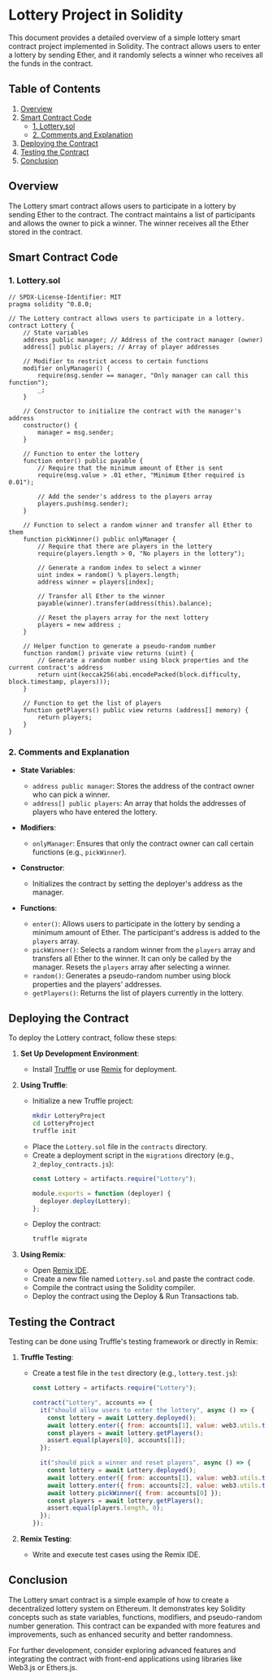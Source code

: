 
# Lottery Project in Solidity

This document provides a detailed overview of a simple lottery smart contract project implemented in Solidity. The contract allows users to enter a lottery by sending Ether, and it randomly selects a winner who receives all the funds in the contract.

## Table of Contents

1. [Overview](#overview)
2. [Smart Contract Code](#smart-contract-code)
   - [1. Lottery.sol](#1-lottery.sol)
   - [2. Comments and Explanation](#2-comments-and-explanation)
3. [Deploying the Contract](#deploying-the-contract)
4. [Testing the Contract](#testing-the-contract)
5. [Conclusion](#conclusion)

## Overview

The Lottery smart contract allows users to participate in a lottery by sending Ether to the contract. The contract maintains a list of participants and allows the owner to pick a winner. The winner receives all the Ether stored in the contract.

## Smart Contract Code

### 1. Lottery.sol

```solidity
// SPDX-License-Identifier: MIT
pragma solidity ^0.8.0;

// The Lottery contract allows users to participate in a lottery.
contract Lottery {
    // State variables
    address public manager; // Address of the contract manager (owner)
    address[] public players; // Array of player addresses

    // Modifier to restrict access to certain functions
    modifier onlyManager() {
        require(msg.sender == manager, "Only manager can call this function");
        _;
    }

    // Constructor to initialize the contract with the manager's address
    constructor() {
        manager = msg.sender;
    }

    // Function to enter the lottery
    function enter() public payable {
        // Require that the minimum amount of Ether is sent
        require(msg.value > .01 ether, "Minimum Ether required is 0.01");

        // Add the sender's address to the players array
        players.push(msg.sender);
    }

    // Function to select a random winner and transfer all Ether to them
    function pickWinner() public onlyManager {
        // Require that there are players in the lottery
        require(players.length > 0, "No players in the lottery");

        // Generate a random index to select a winner
        uint index = random() % players.length;
        address winner = players[index];

        // Transfer all Ether to the winner
        payable(winner).transfer(address(this).balance);

        // Reset the players array for the next lottery
        players = new address ;
    }

    // Helper function to generate a pseudo-random number
    function random() private view returns (uint) {
        // Generate a random number using block properties and the current contract's address
        return uint(keccak256(abi.encodePacked(block.difficulty, block.timestamp, players)));
    }

    // Function to get the list of players
    function getPlayers() public view returns (address[] memory) {
        return players;
    }
}
```

### 2. Comments and Explanation

- **State Variables**:
  - `address public manager`: Stores the address of the contract owner who can pick a winner.
  - `address[] public players`: An array that holds the addresses of players who have entered the lottery.

- **Modifiers**:
  - `onlyManager`: Ensures that only the contract owner can call certain functions (e.g., `pickWinner`).

- **Constructor**:
  - Initializes the contract by setting the deployer's address as the manager.

- **Functions**:
  - `enter()`: Allows users to participate in the lottery by sending a minimum amount of Ether. The participant's address is added to the `players` array.
  - `pickWinner()`: Selects a random winner from the `players` array and transfers all Ether to the winner. It can only be called by the manager. Resets the `players` array after selecting a winner.
  - `random()`: Generates a pseudo-random number using block properties and the players' addresses.
  - `getPlayers()`: Returns the list of players currently in the lottery.

## Deploying the Contract

To deploy the Lottery contract, follow these steps:

1. **Set Up Development Environment**:
   - Install [Truffle](https://www.trufflesuite.com/truffle) or use [Remix](https://remix.ethereum.org) for deployment.

2. **Using Truffle**:
   - Initialize a new Truffle project:
     ```bash
     mkdir LotteryProject
     cd LotteryProject
     truffle init
     ```
   - Place the `Lottery.sol` file in the `contracts` directory.
   - Create a deployment script in the `migrations` directory (e.g., `2_deploy_contracts.js`):
     ```javascript
     const Lottery = artifacts.require("Lottery");

     module.exports = function (deployer) {
       deployer.deploy(Lottery);
     };
     ```
   - Deploy the contract:
     ```bash
     truffle migrate
     ```

3. **Using Remix**:
   - Open [Remix IDE](https://remix.ethereum.org).
   - Create a new file named `Lottery.sol` and paste the contract code.
   - Compile the contract using the Solidity compiler.
   - Deploy the contract using the Deploy & Run Transactions tab.

## Testing the Contract

Testing can be done using Truffle's testing framework or directly in Remix:

1. **Truffle Testing**:
   - Create a test file in the `test` directory (e.g., `lottery.test.js`):
     ```javascript
     const Lottery = artifacts.require("Lottery");

     contract("Lottery", accounts => {
       it("should allow users to enter the lottery", async () => {
         const lottery = await Lottery.deployed();
         await lottery.enter({ from: accounts[1], value: web3.utils.toWei("0.1", "ether") });
         const players = await lottery.getPlayers();
         assert.equal(players[0], accounts[1]);
       });

       it("should pick a winner and reset players", async () => {
         const lottery = await Lottery.deployed();
         await lottery.enter({ from: accounts[1], value: web3.utils.toWei("0.1", "ether") });
         await lottery.enter({ from: accounts[2], value: web3.utils.toWei("0.1", "ether") });
         await lottery.pickWinner({ from: accounts[0] });
         const players = await lottery.getPlayers();
         assert.equal(players.length, 0);
       });
     });
     ```

2. **Remix Testing**:
   - Write and execute test cases using the Remix IDE.

## Conclusion

The Lottery smart contract is a simple example of how to create a decentralized lottery system on Ethereum. It demonstrates key Solidity concepts such as state variables, functions, modifiers, and pseudo-random number generation. This contract can be expanded with more features and improvements, such as enhanced security and better randomness.

For further development, consider exploring advanced features and integrating the contract with front-end applications using libraries like Web3.js or Ethers.js.
